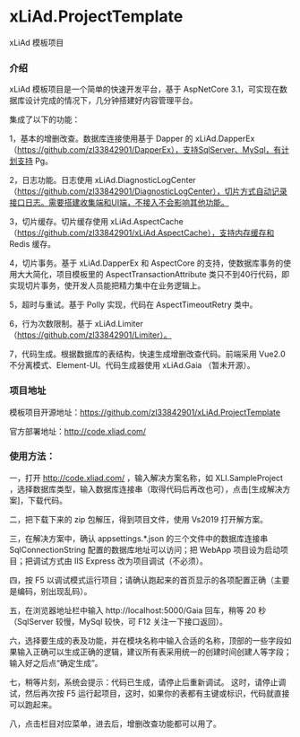 ﻿# xLiAd.ProjectTemplate

xLiAd 模板项目

### 介绍
xLiAd 模板项目是一个简单的快速开发平台，基于 AspNetCore 3.1，可实现在数据库设计完成的情况下，几分钟搭建好内容管理平台。

集成了以下的功能：

1，基本的增删改查。数据库连接使用基于 Dapper 的 xLiAd.DapperEx（https://github.com/zl33842901/DapperEx），支持SqlServer、MySql，有计划支持 Pg。

2，日志功能。日志使用 xLiAd.DiagnosticLogCenter（https://github.com/zl33842901/DiagnosticLogCenter），切片方式自动记录接口日志。需要搭建收集端和UI端，不接入不会影响其他功能。

3，切片缓存。切片缓存使用 xLiAd.AspectCache（https://github.com/zl33842901/xLiAd.AspectCache），支持内存缓存和 Redis 缓存。

4，切片事务。基于 xLiAd.DapperEx 和 AspectCore 的支持，使数据库事务的使用大大简化，项目模板里的 AspectTransactionAttribute 类只不到40行代码，即实现切片事务，使开发人员能把精力集中在业务逻辑上。

5，超时与重试。基于 Polly 实现，代码在 AspectTimeoutRetry 类中。

6，行为次数限制。基于 xLiAd.Limiter（https://github.com/zl33842901/Limiter）。

7，代码生成。根据数据库的表结构，快速生成增删改查代码。前端采用 Vue2.0 不分离模式、Element-UI。代码生成器使用 xLiAd.Gaia （暂未开源）。

### 项目地址
模板项目开源地址：https://github.com/zl33842901/xLiAd.ProjectTemplate

官方部署地址：http://code.xliad.com/

### 使用方法：
一，打开 http://code.xliad.com/ ，输入解决方案名称，如 XLI.SampleProject ，选择数据库类型，输入数据库连接串（取得代码后再改也可），点击[生成解决方案]，下载代码。

二，把下载下来的 zip 包解压，得到项目文件，使用 Vs2019 打开解方案。

三，在解决方案中，确认 appsettings.*.json 的三个文件中的数据库连接串 SqlConnectionString 配置的数据库地址可以访问；把 WebApp 项目设为启动项目；把调试方式由 IIS Express 改为项目调试（不必须）。

四，按 F5 以调试模式运行项目；请确认跑起来的首页显示的各项配置正确（主要是编码，别出现乱码）。

五，在浏览器地址栏中输入 http://localhost:5000/Gaia 回车，稍等 20 秒（SqlServer 较慢，MySql 较快，可 F12 关注一下接口返回）。

六，选择要生成的表及功能，并在模块名称中输入合适的名称，顶部的一些字段如果输入正确可以生成正确的逻辑，建议所有表采用统一的创建时间创建人等字段；输入好之后点“确定生成”。

七，稍等片刻，系统会提示：代码已生成，请停止后重新调试。  这时，请停止调试，然后再次按 F5 运行起项目，这时，如果你的表都有主键或标识，代码就直接可以跑起来。

八，点击栏目对应菜单，进去后，增删改查功能都可以用了。
